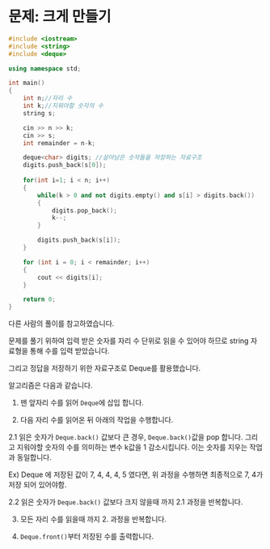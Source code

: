 # 문제: 크게 만들기

```cpp
#include <iostream>
#include <string>
#include <deque>

using namespace std;

int main()
{
    int n;//자리 수
    int k;//지워야할 숫자의 수
    string s;

    cin >> n >> k;
    cin >> s;
    int remainder = n-k;

    deque<char> digits; //살아남은 숫자들을 저장하는 자료구조
    digits.push_back(s[0]);
    
    for(int i=1; i < n; i++)
    {
        while(k > 0 and not digits.empty() and s[i] > digits.back())
        {
            digits.pop_back();
            k--;
        }

        digits.push_back(s[i]);
    }

    for (int i = 0; i < remainder; i++) 
    { 
        cout << digits[i];
    }

    return 0;
}
```

다른 사람의 풀이를 참고하였습니다.

문제를 풀기 위하여 입력 받은 숫자를 자리 수 단위로 읽을 수 있어야 하므로 string 자료형을 통해 수를 입력 받았습니다.

그리고 정답을 저장하기 위한 자료구조로 Deque를 활용했습니다.

알고리즘은 다음과 같습니다.

1. 맨 앞자리 수를 읽어 `Deque`에 삽입 합니다.

2. 다음 자리 수를 읽어온 뒤 아래의 작업을 수행합니다.

2.1 읽은 숫자가 `Deque.back()` 값보다 큰 경우, `Deque.back()`값을 pop 합니다. 그리고 지워야할 숫자의 수를 의미하는 변수 k값을 1 감소시킵니다. 이는 숫자를 지우는 작업과 동일합니다.

Ex) Deque 에 저장된 값이 7, 4, 4, 4, 5 였다면, 위 과정을 수행하면 최종적으로 7, 4가 저장 되어 있어야함.

2.2 읽은 숫자가 `Deque.back()` 값보다 크지 않을때 까지 2.1 과정을 반복합니다.

3. 모든 자리 수를 읽을때 까지 2. 과정을 반복합니다.

4. `Deque.front()`부터 저장된 수를 출력합니다.
